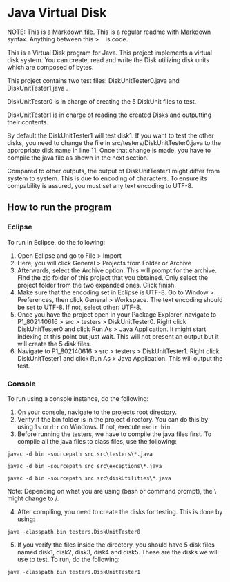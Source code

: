 # Java Virtual Disk

NOTE: This is a Markdown file. This is a regular readme with Markdown syntax. Anything between this > `` `` is code.


This is a Virtual Disk program for Java. This project implements a virtual disk system. You can create, read and write the Disk utilizing disk units which are composed of bytes.

This project contains two test files: DiskUnitTester0.java and DiskUnitTester1.java .

DiskUnitTester0 is in charge of creating the 5 DiskUnit files to test.

DiskUnitTester1 is in charge of reading the created Disks and outputting their contents.

By default the DiskUnitTester1 will test disk1. If you want to test the other disks, you need to change the file in src/testers/DiskUnitTester0.java to the appropriate disk name in line 11. Once that change is made, you have to compile the java file as shown in the next section.

Compared to other outputs, the output of DiskUnitTester1 might differ from system to system. This is due to encoding of characters. To ensure its compability is assured, you must set any text encoding to UTF-8.

## How to run the program

### Eclipse

To run in Eclipse, do the following:
1. Open Eclipse and go to File > Import
2. Here, you will click General > Projects from Folder or Archive
3. Afterwards, select the Archive option. This will prompt for the archive. Find the zip folder of this project that you obtained. Only select the project folder from the two expanded ones. Click finish.
4. Make sure that the encoding set in Eclipse is UTF-8. Go to Window > Preferences, then click General > Workspace. The text encoding should be set to UTF-8. If not, select other: UTF-8.
5. Once you have the project open in your Package Explorer, navigate to P1_802140616 > src > testers > DiskUnitTester0. Right click DiskUnitTester0 and click Run As > Java Application. It might start indexing at this point but just wait. This will not present an output but it will create the 5 disk files.
6. Navigate to P1_802140616 > src > testers > DiskUnitTester1. Right click DiskUnitTester1 and click Run As > Java Application. This will output the test.

### Console
To run using a console instance, do the following:
1. On your console, navigate to the projects root directory.
2. Verify if the bin folder is in the project directory. You can do this by using ``ls`` or ``dir`` on Windows. If not, execute ``mkdir bin``.
3. Before running the testers, we have to compile the java files first. To compile all the java files to class files, use the following:

  ``javac -d bin -sourcepath src src\testers\*.java``

  ``javac -d bin -sourcepath src src\exceptions\*.java``

  ``javac -d bin -sourcepath src src\diskUtilities\*.java``

  Note: Depending on what you are using (bash or command prompt), the \ might change to /.


4. After compiling, you need to create the disks for testing. This is done by using:

  ``java -classpath bin testers.DiskUnitTester0``

5. If you verify the files inside the directory, you should have 5 disk files named disk1, disk2, disk3, disk4 and disk5. These are the disks we will use to test.  To run, do the following:

  ``java -classpath bin testers.DiskUnitTester1``
